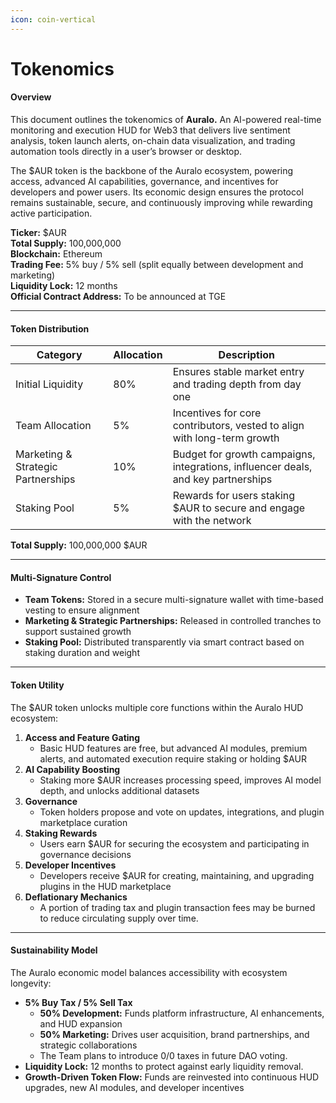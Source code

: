 ```yaml
---
icon: coin-vertical
---
```


# Tokenomics

#### Overview

This document outlines the tokenomics of **Auralo.** An AI-powered real-time monitoring and execution HUD for Web3 that delivers live sentiment analysis, token launch alerts, on-chain data visualization, and trading automation tools directly in a user’s browser or desktop.

The $AUR token is the backbone of the Auralo ecosystem, powering access, advanced AI capabilities, governance, and incentives for developers and power users. Its economic design ensures the protocol remains sustainable, secure, and continuously improving while rewarding active participation.

**Ticker:** $AUR\
**Total Supply:** 100,000,000\
**Blockchain:** Ethereum\
**Trading Fee:** 5% buy / 5% sell (split equally between development and marketing)\
**Liquidity Lock:** 12 months\
**Official Contract Address:** To be announced at TGE

***

#### Token Distribution

| Category                           | Allocation | Description                                                                       |
| ---------------------------------- | ---------- | --------------------------------------------------------------------------------- |
| Initial Liquidity                  | 80%        | Ensures stable market entry and trading depth from day one                        |
| Team Allocation                    | 5%         | Incentives for core contributors, vested to align with long-term growth           |
| Marketing & Strategic Partnerships | 10%        | Budget for growth campaigns, integrations, influencer deals, and key partnerships |
| Staking Pool                       | 5%         | Rewards for users staking $AUR to secure and engage with the network              |

**Total Supply:** 100,000,000 $AUR

***

#### Multi-Signature Control

* **Team Tokens:** Stored in a secure multi-signature wallet with time-based vesting to ensure alignment
* **Marketing & Strategic Partnerships:** Released in controlled tranches to support sustained growth
* **Staking Pool:** Distributed transparently via smart contract based on staking duration and weight&#x20;

***

#### Token Utility

The $AUR token unlocks multiple core functions within the Auralo HUD ecosystem:

1. **Access and Feature Gating**
   * Basic HUD features are free, but advanced AI modules, premium alerts, and automated execution require staking or holding $AUR
2. **AI Capability Boosting**
   * Staking more $AUR increases processing speed, improves AI model depth, and unlocks additional datasets
3. **Governance**
   * Token holders propose and vote on updates, integrations, and plugin marketplace curation
4. **Staking Rewards**
   * Users earn $AUR for securing the ecosystem and participating in governance decisions
5. **Developer Incentives**
   * Developers receive $AUR for creating, maintaining, and upgrading plugins in the HUD marketplace
6. **Deflationary Mechanics**
   * A portion of trading tax and plugin transaction fees may be burned to reduce circulating supply over time.

***

#### Sustainability Model

The Auralo economic model balances accessibility with ecosystem longevity:

* **5% Buy Tax / 5% Sell Tax**
  * **50% Development:** Funds platform infrastructure, AI enhancements, and HUD expansion
  * **50% Marketing:** Drives user acquisition, brand partnerships, and strategic collaborations
  * The Team plans to introduce 0/0 taxes in future DAO voting.
* **Liquidity Lock:** 12 months to protect against early liquidity removal.
* **Growth-Driven Token Flow:** Funds are reinvested into continuous HUD upgrades, new AI modules, and developer incentives
